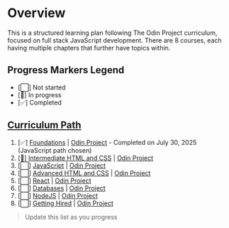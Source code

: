 # Overview

This is a structured learning plan following The Odin Project curriculum, focused on full stack JavaScript development. There are 8 courses, each having multiple chapters that further have topics within.

## Progress Markers Legend
- [⬜] Not started
- [🔄] In progress
- [✅] Completed

## [Curriculum Path](https://www.theodinproject.com/paths)

01. [✅] [Foundations](./01_foundations.md) | [Odin Project](https://www.theodinproject.com/paths/foundations/courses/foundations) - Completed on July 30, 2025 (JavaScript path chosen)
02. [🔄] [Intermediate HTML and CSS](./02_intermediate_html_css.md) | [Odin Project](https://www.theodinproject.com/paths/full-stack-javascript/courses/intermediate-html-and-css)
03. [⬜] [JavaScript](./03_javascript.md) | [Odin Project](https://www.theodinproject.com/paths/full-stack-javascript/courses/javascript)
04. [⬜] [Advanced HTML and CSS](./04_advanced_html_css.md) | [Odin Project](https://www.theodinproject.com/paths/full-stack-javascript/courses/advanced-html-and-css)
05. [⬜] [React](./05_react.md) | [Odin Project](https://www.theodinproject.com/paths/full-stack-javascript/courses/react)
06. [⬜] [Databases](./06_databases.md) | [Odin Project](https://www.theodinproject.com/paths/full-stack-javascript/courses/databases)
07. [⬜] [NodeJS](./07_nodejs.md) | [Odin Project](https://www.theodinproject.com/paths/full-stack-javascript/courses/nodejs)
08. [⬜] [Getting Hired](./08_getting_hired.md) | [Odin Project](https://www.theodinproject.com/paths/full-stack-javascript/courses/getting-hired)

> Update this list as you progress
